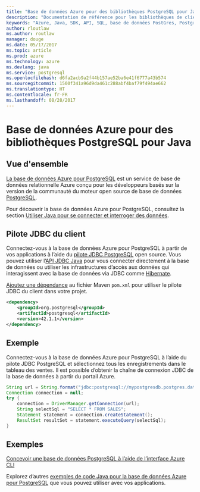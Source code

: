 ```yaml
---
title: "Base de données Azure pour des bibliothèques PostgreSQL pour Java"
description: "Documentation de référence pour les bibliothèques de client Java pour Azure Database pour PostgreSQL"
keywords: "Azure, Java, SDK, API, SQL, base de données PostGres, PostgreSQL"
author: rloutlaw
ms.author: routlaw
manager: douge
ms.date: 05/17/2017
ms.topic: article
ms.prod: azure
ms.technology: azure
ms.devlang: java
ms.service: postgresql
ms.openlocfilehash: d6fa2acb9a2f44b157ae52ba6e41f6777a43b574
ms.sourcegitcommit: 1500f341a96d9da461c288abf4baf79f494ae662
ms.translationtype: HT
ms.contentlocale: fr-FR
ms.lasthandoff: 08/28/2017
---
```

# <a name="azure-database-for-postgresql-libraries-for-java"></a>Base de données Azure pour des bibliothèques PostgreSQL pour Java

## <a name="overview"></a>Vue d'ensemble

[La base de données Azure pour PostgreSQL](/azure/sql-database/sql-database-technical-overview) est un service de base de données relationnelle Azure conçu pour les développeurs basés sur la version de la communauté du moteur open source de base de données [PostgreSQL](https://www.postgresql.org/).

Pour découvrir la base de données Azure pour PostgreSQL, consultez la section [Utiliser Java pour se connecter et interroger des données](/azure/postgresql/connect-java).

## <a name="client-jdbc-driver"></a>Pilote JDBC du client

Connectez-vous à la base de données Azure pour PostgreSQL à partir de vos applications à l’aide du [pilote JDBC PostgreSQL](https://jdbc.postgresql.org/) open source. Vous pouvez utiliser l’[API JDBC Java](https://docs.oracle.com/javase/8/docs/technotes/guides/jdbc/) pour vous connecter directement à la base de données ou utiliser les infrastructures d’accès aux données qui interagissent avec la base de données via JDBC comme [Hibernate](http://hibernate.org/).

[Ajoutez une dépendance](https://maven.apache.org/guides/getting-started/index.html#How_do_I_use_external_dependencies) au fichier Maven `pom.xml` pour utiliser le pilote JDBC du client dans votre projet.  

```XML
<dependency>
    <groupId>org.postgresql</groupId>
    <artifactId>postgresql</artifactId>
    <version>42.1.1</version>
</dependency>
```   

## <a name="example"></a>Exemple

Connectez-vous à la base de données Azure pour PostgreSQL à l’aide du pilote JDBC PostgreSQL et sélectionnez tous les enregistrements dans le tableau des ventes. Il est possible d’obtenir la chaîne de connexion JDBC de la base de données à partir du portail Azure.

```java
String url = String.format("jdbc:postgresql://mypostgresdb.postgres.database.azure.com:5432/mydb?user=frank@mypostgresdb&password=AbCdEfGhIjK&ssl=true");
Connection connection = null;
try {
    connection = DriverManager.getConnection(url);
    String selectSql = "SELECT * FROM SALES";
    Statement statement = connection.createStatement();
    ResultSet resultSet = statement.executeQuery(selectSql);
}
```

## <a name="samples"></a>Exemples

[Concevoir une base de données PostgreSQL à l’aide de l’interface Azure CLI](https://docs.microsoft.com/azure/postgresql/tutorial-design-database-using-azure-cli) 

Explorez d’autres [exemples de code Java pour la base de données Azure pour PostgreSQL](https://azure.microsoft.com/resources/samples/?platform=java&term=postgres) que vous pouvez utiliser avec vos applications.
